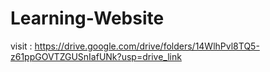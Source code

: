 # Learning-Website
visit : https://drive.google.com/drive/folders/14WlhPvl8TQ5-z61ppGOVTZGUSnIafUNk?usp=drive_link
